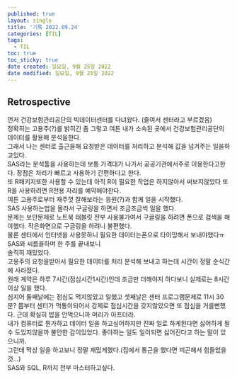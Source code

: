 ```yaml
---
published: true
layout: single
title: '기록 2022.09.24'
categories: [TIL]
tags:
  - TIL
toc: true
toc_sticky: true
date created: 일요일, 9월 25일 2022
date modified: 일요일, 9월 25일 2022
---
```


## Retrospective
먼저 건강보험관리공단의 빅데이터센터를 다녀왔다. (줄여서 센터라고 부르겠음)  
정확히는 고용주(?)를 밝히긴 좀 그렇고 여튼 내가 소속된 곳에서 건강보험관리공단의 데이터를 활용해 분석을한다.  
그래서 나는 센터로 출근을해 요청받은 데이터를 처리하고 분석해 값을 넘겨주는 일을하고있다.  
SAS라는 분석툴을 사용하는데 보통 가격대가 나가서 공공기관에서주로 이용한다고한다. 장점은 처리가 빠르고 사용하기 간편하다고 한다.  
또 R패키지또한 사용할 수 있는데 아직 R이 필요한 작업은 하지않아서 써보지않았다 또 R을 사용하려면 R전용 자리를 예약해야한다.  
여튼 고용주로부터 재주껏 잘해보라는 응원(?)과 함께 일을 시작했다.  
SAS 사용하는법을 몰라서 구글링을 하면서 조금조금씩 일을 했다.  
문제는 보안문제로 노트북 태블릿 전부 사용불가여서 구글링을 하려면 폰으로 검색을 해야했다. 작은화면으로 구글링을 하려니 불편했다.  
물론 센터에서 인터넷을 사용못하니 필요한 데이터는폰으로 타이밍해서 보내야했다ㅠ  
SAS와 씨름을하며 한 주를 끝내보니  
솔직히 재밌었다.  
고용주의 요청을받아서 필요한 데이터를 처리 분석해 보내고 하는데 시간이 정말 순식간에 사라졌다.  
원래 계약은 하루 7시간(점심시간1시간)인데 조금만 더해야지 하다보니 실제로는 8시간이상 일을 했다.  
심지어 둘째날에는 점심도 먹지않았고 일했고 셋째날은 센터 프로그램문제로 11시 30분? 쯤부터 센터가 먹통이되어서 강제로 점심시간을 갖지않았으면 또 점심을 거를뻔했다. 근데 확실히 밥을 안먹으니까 머리가 아프더라.  
내가 컴퓨터로 뭔가하고 데이터 일을 하고싶어하지만 진짜 일로 하게된다면 싫어하게 될 수 도있지않을까 불안한 감이있었다. 좋아하는 일도 일이되면 싫어진다고 하는 말이 있으니까.  
그런데 막상 일을 하고보니 정말 재밌게했다.(집에서 통근을 했다면 피곤해서 힘들었을것…)  
SAS와 SQL, R까지 전부 마스터하고싶다.
